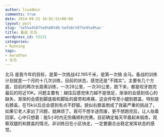 ```yaml
---
author: liuadmin
comments: true
date: 2014-09-21 16:01:51+00:00
layout: post
slug: '%e5%a4%87%e6%88%98-%e5%8c%97%e9%a9%ac'
title: 备战 北马
wordpress_id: 53121
categories:
- Running
tags:
- marathon
- 北马
---
```


北马 是我今年的目标，是第一次挑战42.195千米，是第一次搞 全马。备战的训练计划就差一个月的十几次训练，目前的状态，感觉还是“不踏实”。主要有几个方面，目前的两次长距离训练，一次28公里，一次30公里，跑下来，都是咬牙跑完最后的将近10K。问题主要有：越往后感觉体力越不是很足，渐渐的会感到信心的缺失，渐渐的会感到脚底板和脚趾的疲劳和疼痛，这会传导至小腿到膝盖，特别是右膝盖，在15k以后总会感到有点不舒服。貌似右膝盖倒成了我最严重的挑战了，如果它老人家出了问题，就麻烦了。我可不想半途而废，更不想跑完后，让人抬着回家。心中只想着：能5小时内无伤痛顺利完赛。目前确定每天早晨起来锻炼，观察双腿的和膝盖的情况，非训练日在小区快走，一定要磨合出稳定发挥状态的感觉。
